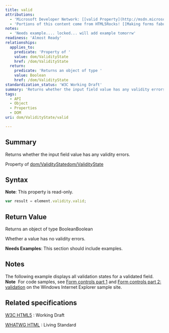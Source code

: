 ```yaml
---
title: valid
attributions:
  - 'Microsoft Developer Network: [[valid Property](http://msdn.microsoft.com/en-us/library/ie/hh773368(v=vs.85).aspx) Article]'
  - 'Portions of this content come from HTML5Rocks! [[Making forms fabulous](http://www.html5rocks.com/en/tutorials/forms/html5forms/) article]'
notes:
  - 'Needs example.... locked... will add example tomorrw'
readiness: 'Almost Ready'
relationships:
  applies_to:
    predicate: 'Property of '
    value: dom/ValidityState
    href: /dom/ValidityState
  return:
    predicate: 'Returns an object of type '
    value: Boolean
    href: /dom/ValidityState
standardization_status: 'W3C Working Draft'
summary: 'Returns whether the input field value has any validity errors.'
tags:
  - API
  - Object
  - Properties
  - DOM
uri: dom/ValidityState/valid

---
```

## <span>Summary</span>

Returns whether the input field value has any validity errors.

Property of [dom/ValidityState](/dom/ValidityState)[dom/ValidityState](/dom/ValidityState)

## <span>Syntax</span>

**Note**: This property is read-only.

``` js
var result = element.validity.valid;
```

## <span>Return Value</span>

Returns an object of type BooleanBoolean

Whether a value has no validity errors.

**Needs Examples**: This section should include examples.

## <span>Notes</span>

The following example displays all validation states for a validated field. **Note**  For code samples, see [Form controls part 1](http://go.microsoft.com/fwlink/p/?LinkID=251128) and [Form controls part 2: validation](http://go.microsoft.com/fwlink/p/?LinkID=251131) on the Windows Internet Explorer sample site.

## <span>Related specifications</span>

[W3C HTML5](http://www.w3.org/TR/html5/)
:   Working Draft

[WHATWG HTML](http://www.whatwg.org/specs/web-apps/current-work/multipage)
:   Living Standard
